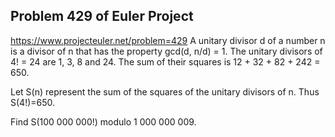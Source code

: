 ## Problem 429 of Euler Project 
https://www.projecteuler.net/problem=429
A unitary divisor d of a number n is a divisor of n that has the property gcd(d, n/d) = 1.
The unitary divisors of 4! = 24 are 1, 3, 8 and 24.
The sum of their squares is 12 + 32 + 82 + 242 = 650.


Let S(n) represent the sum of the squares of the unitary divisors of n. Thus S(4!)=650.


Find S(100 000 000!) modulo 1 000 000 009.